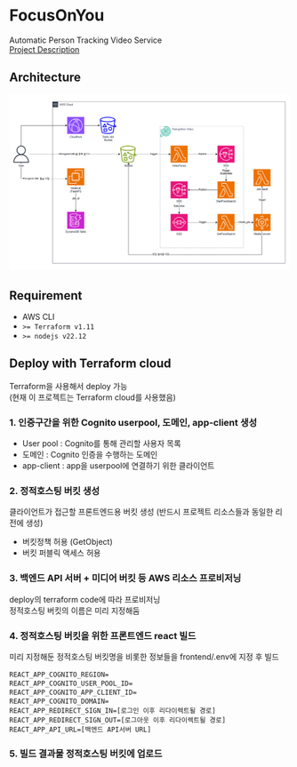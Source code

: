 # FocusOnYou

Automatic Person Tracking Video Service  
[Project Description](https://omoknooni.tistory.com/78)

## Architecture
![architecture.png](./mdImg/architecture.png)

## Requirement
- AWS CLI
- `>= Terraform v1.11`
- `>= nodejs v22.12`

## Deploy with Terraform cloud
Terraform을 사용해서 deploy 가능  
(현재 이 프로젝트는 Terraform cloud를 사용했음)  

### 1. 인증구간을 위한 Cognito userpool, 도메인, app-client 생성
- User pool : Cognito를 통해 관리할 사용자 목록
- 도메인 : Cognito 인증을 수행하는 도메인
- app-client : app을 userpool에 연결하기 위한 클라이언트
### 2. 정적호스팅 버킷 생성  
클라이언트가 접근할 프론트엔드용 버킷 생성 (반드시 프로젝트 리소스들과 동일한 리전에 생성)  
- 버킷정책 허용 (GetObject)
- 버킷 퍼블릭 액세스 허용
### 3. 백엔드 API 서버 + 미디어 버킷 등 AWS 리소스 프로비저닝  
deploy의 terraform code에 따라 프로비저닝  
정적호스팅 버킷의 이름은 미리 지정해둠  
### 4. 정적호스팅 버킷을 위한 프론트엔드 react 빌드  
미리 지정해둔 정적호스팅 버킷명을 비롯한 정보들을 frontend/.env에 지정 후 빌드
```
REACT_APP_COGNITO_REGION=
REACT_APP_COGNITO_USER_POOL_ID=
REACT_APP_COGNITO_APP_CLIENT_ID=
REACT_APP_COGNITO_DOMAIN=
REACT_APP_REDIRECT_SIGN_IN=[로그인 이후 리다이렉트될 경로]
REACT_APP_REDIRECT_SIGN_OUT=[로그아웃 이후 리다이렉트될 경로]
REACT_APP_API_URL=[백엔드 API서버 URL]
```
### 5. 빌드 결과물 정적호스팅 버킷에 업로드